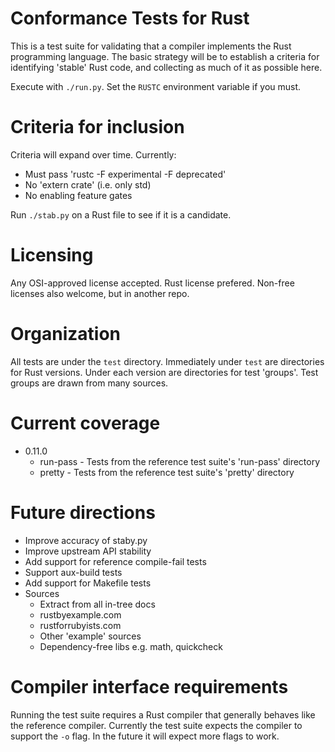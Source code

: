 # Conformance Tests for Rust

This is a test suite for validating that a
compiler implements the Rust programming language.
The basic strategy will be to
establish a criteria for identifying 'stable' Rust code, and
collecting as much of it as possible here.

Execute with `./run.py`. Set the `RUSTC` environment variable if you must.

# Criteria for inclusion

Criteria will expand over time.
Currently:

* Must pass 'rustc -F experimental -F deprecated'
* No 'extern crate' (i.e. only std)
* No enabling feature gates

Run `./stab.py` on a Rust file to see if it is a candidate.

# Licensing

Any OSI-approved license accepted.
Rust license prefered.
Non-free licenses also welcome, but in another repo.

# Organization

All tests are under the `test` directory.
Immediately under `test` are directories for Rust versions.
Under each version are directories for test 'groups'.
Test groups are drawn from many sources.

# Current coverage

- 0.11.0
  - run-pass - Tests from the reference test suite's 'run-pass' directory
  - pretty - Tests from the reference test suite's 'pretty' directory

# Future directions

* Improve accuracy of staby.py
* Improve upstream API stability
* Add support for reference compile-fail tests
* Support aux-build tests
* Add support for Makefile tests
* Sources
  * Extract from all in-tree docs
  * rustbyexample.com
  * rustforrubyists.com
  * Other 'example' sources
  * Dependency-free libs e.g. math, quickcheck

# Compiler interface requirements

Running the test suite requires a Rust compiler that generally behaves
like the reference compiler.
Currently the test suite expects the compiler to support the `-o` flag.
In the future it will expect more flags to work.
